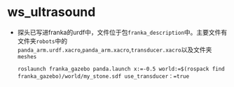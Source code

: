 # ws_ultrasound

* 探头已写进franka的urdf中，文件位于包`franka_description`中。主要文件有文件夹`robots`中的`panda_arm.urdf.xacro`,`panda_arm.xacro`,`transducer.xacro`以及文件夹`meshes`
    ```
    roslaunch franka_gazebo panda.launch x:=-0.5 world:=$(rospack find franka_gazebo)/world/my_stone.sdf use_transducer：=true
    ```
